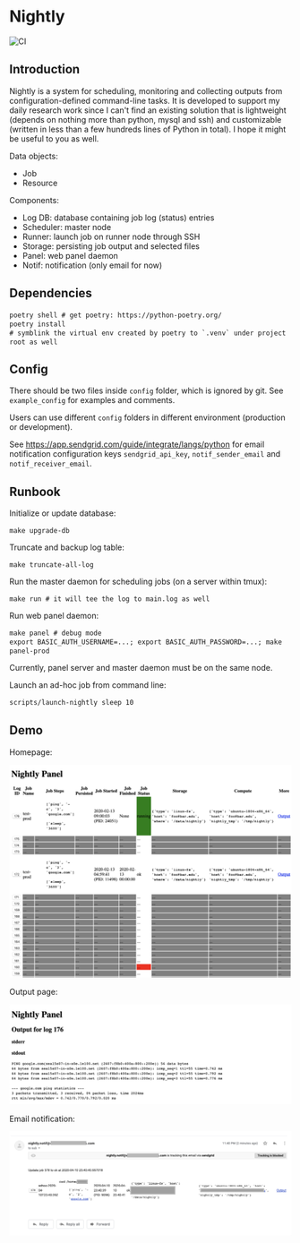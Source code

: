 Nightly
=======

![CI](https://github.com/izgzhen/nightly/workflows/CI/badge.svg)

## Introduction

Nightly is a system for scheduling, monitoring and collecting outputs from configuration-defined
command-line tasks. It is developed to support my daily research work since I can't find an existing
solution that is lightweight (depends on nothing more than python, mysql and ssh) and
customizable (written in less than a few hundreds lines of Python in total). 
I hope it might be useful to you as well.

Data objects:

- Job
- Resource

Components:

- Log DB: database containing job log (status) entries
- Scheduler: master node
- Runner: launch job on runner node through SSH
- Storage: persisting job output and selected files
- Panel: web panel daemon
- Notif: notification (only email for now)

## Dependencies

```
poetry shell # get poetry: https://python-poetry.org/
poetry install
# symblink the virtual env created by poetry to `.venv` under project root as well
```

## Config

There should be two files inside `config` folder, which is ignored by git.
See `example_config` for examples and comments.

Users can use different `config` folders in different environment (production or development).

See https://app.sendgrid.com/guide/integrate/langs/python for email notification configuration keys
`sendgrid_api_key`, `notif_sender_email` and `notif_receiver_email`.

## Runbook

Initialize or update database:

```
make upgrade-db
```

Truncate and backup log table:

```
make truncate-all-log
```

Run the master daemon for scheduling jobs (on a server within tmux):

```
make run # it will tee the log to main.log as well
```

Run web panel daemon:

```
make panel # debug mode
export BASIC_AUTH_USERNAME=...; export BASIC_AUTH_PASSWORD=...; make panel-prod
```

Currently, panel server and master daemon must be on the same node.

Launch an ad-hoc job from command line:

```bash
scripts/launch-nightly sleep 10
```

## Demo

Homepage:

![](home.png)

Output page:

![](output.png)

Email notification:

![](email-notif.png)
